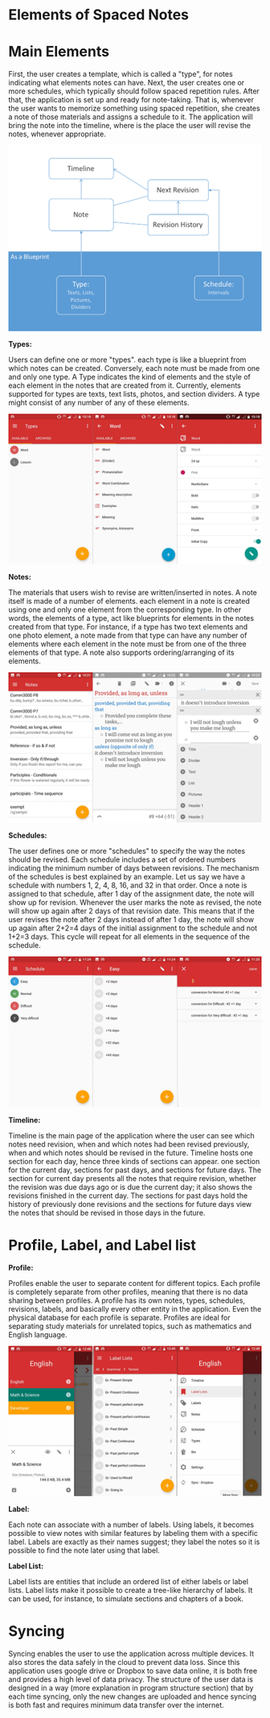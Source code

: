 <h1>Elements of Spaced Notes</h>

# Main Elements

First, the user creates a template, which is called a "type", for notes indicating what elements notes can have. Next, the user creates one or more schedules, which typically should follow spaced repetition rules. After that, the application is set up and ready for note-taking. That is, whenever the user wants to memorize something using spaced repetition, she creates a note of those materials and assigns a schedule to it. The application will bring the note into the timeline, where is the place the user will revise the notes, whenever appropriate.

![Main elements diagram](images/CD759845-2AC8-4FB0-98A6-FA0ADA53B69D.jpeg)


**Types:**
<p>Users can define one or more "types". each type is like a blueprint from which notes can be created. Conversely, each note must be made from one and only one type. A Type indicates the kind of elements and the style of each element in the notes that are created from it. Currently, elements supported for types are texts, text lists, photos, and section dividers. A type might consist of any number of any of these elements.</p>

![GUI for types](images/3db958c153e244bba9bef4427eb667c3.jpeg)


**Notes:**
<p>The materials that users wish to revise are written/inserted in notes. A note itself is made of a number of elements. each element in a note is created using one and only one element from the corresponding type. In other words, the elements of a type, act like blueprints for elements in the notes created from that type. For instance, if a type has two text elements and one photo element, a note made from that type can have any number of elements where each element in the note must be from one of the three elements of that type. A note also supports ordering/arranging of its elements.</p>

![GUI for notes](images/9e69c9dcf138459fb1a9e7ee71963919.jpeg)


**Schedules:**
<p>The user defines one or more "schedules" to specify the way the notes should be revised. Each schedule includes a set of ordered numbers indicating the minimum number of days between revisions. The mechanism of the schedules is best explained by an example. Let us say we have a schedule with numbers 1, 2, 4, 8, 16, and 32 in that order. Once a note is assigned to that schedule, after 1 day of the assignment date, the note will show up for revision. Whenever the user marks the note as revised, the note will show up again after 2 days of that revision date. This means that if the user revises the note after 2 days instead of after 1 day, the note will show up again after 2+2=4 days of the initial assignment to the schedule and not 1+2=3 days. This cycle will repeat for all elements in the sequence of the schedule.</p>

![GUI for schedules](images/7f35482684f84a3985613b8e5984d07a.jpeg)


**Timeline:**
<p>Timeline is the main page of the application where the user can see which notes need revision, when and which notes had been revised previously, when and which notes should be revised in the future. Timeline hosts one section for each day, hence three kinds of sections can appear. one section for the current day, sections for past days, and sections for future days. The section for current day presents all the notes that require revision, whether the revision was due days ago or is due the current day; it also shows the revisions finished in the current day. The sections for past days hold the history of previously done revisions and the sections for future days view the notes that should be revised in those days in the future.</p>


# Profile, Label, and Label list

**Profile:**
<p>Profiles enable the user to separate content for different topics. Each profile is completely separate from other profiles, meaning that there is no data sharing between profiles. A profile has its own notes, types, schedules, revisions, labels, and basically every other entity in the application. Even the physical database for each profile is separate. Profiles are ideal for separating study materials for unrelated topics, such as mathematics and English language.</p>

![GUI for profiles, labels in a label lists, and main menu](images/55474318cdb94125a07e61198044b42c.jpeg)

**Label:**
<p>Each note can associate with a number of labels. Using labels, it becomes possible to view notes with similar features by labeling them with a specific label. Labels are exactly as their names suggest; they label the notes so it is possible to find the note later using that label.</p>

**Label List:**
<p>Label lists are entities that include an ordered list of either labels or label lists. Label lists make it possible to create a tree-like hierarchy of labels. It can be used, for instance, to simulate sections and chapters of a book.</p>

# Syncing
<p>Syncing enables the user to use the application across multiple devices. It also stores the data safely in the cloud to prevent data loss. Since this application uses google drive or Dropbox to save data online, it is both free and provides a high level of data privacy. The structure of the user data is designed in a way (more explanation in program structure section) that by each time syncing, only the new changes are uploaded and hence syncing is both fast and requires minimum data transfer over the internet.</p>
